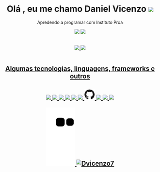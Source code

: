 <h1 align="center" >Olá , eu me chamo Daniel Vicenzo  <img src="https://media.giphy.com/media/hvRJCLFzcasrR4ia7z/giphy.gif" width="35"></h1>

<p align="center"> Apredendo a programar com Instituto Proa </p> 


<div align="center">
<a href="https://www.linkedin.com/in/daniel-vicenzo/" target="_blank"><img src="https://img.shields.io/badge/-LinkedIn-%230077B5?style=for-the-badge&logo=linkedin&logoColor=white" target="_blank"></a>  
 <a href = "mailto:daniel.vicenzo77@gmail.com"><img src="https://img.shields.io/badge/Gmail-D14836?style=for-the-badge&logo=gmail&logoColor=white" target="_blank"></a>
    <div/>
<br>
<br>
<div align="center">
<a href="https://github.com/Dvicenzo7">
<img width="48%" src="https://github-readme-stats.vercel.app/api?username=Dvicennzo7&show_icons=true&theme=gotham&include_all_commits=true&count_private=true"/>
<img width="48%" src="https://github-readme-stats.vercel.app/api/top-langs/?username=Dvicenzo7&layout=compact&langs_count=7&theme=gotham"/>
</div>
<br>
 <h2 align="center">Algumas tecnologias, linguagens, frameworks e outros<h2/>
  
  <div align="center" >
      <img src="https://img.icons8.com/color/48/000000/figma--v1.png"/>
      <img src="https://img.icons8.com/color/48/000000/html-5--v1.png"/>
      <img src="https://img.icons8.com/color/48/000000/css3.png"/>
      <img src="https://img.icons8.com/color/48/000000/javascript--v1.png"/>
      <img src="https://img.icons8.com/color/48/000000/bootstrap.png"/>
      <img src="https://img.icons8.com/color/48/000000/git.png"/>
      <img height="35em" src="https://github.com/CR10L02k/imagens/blob/main/icons/github/github-original.svg"/>
      <img src="https://img.icons8.com/ultraviolet/45/000000/react--v1.png"/>
      <img src="https://img.icons8.com/color/48/000000/mysql-logo.png"/>
      <img src="https://img.icons8.com/color/48/000000/java.png"/>
      
   
   
   
   
   
   ![Snake animation](https://github.com/Dvicenzo7/Dvicenzo7/blob/output/github-contribution-grid-snake.svg)
   ![Dvicenzo7](https://komarev.com/ghpvc/?username=Dvicenzo7)
   
  </div>
  
  
 
   
